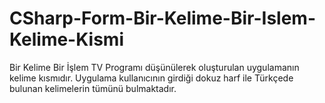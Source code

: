 # CSharp-Form-Bir-Kelime-Bir-Islem-Kelime-Kismi
Bir Kelime Bir İşlem TV Programı düşünülerek oluşturulan uygulamanın kelime kısmıdır. Uygulama kullanıcının girdiği dokuz harf ile Türkçede bulunan kelimelerin tümünü bulmaktadır.



